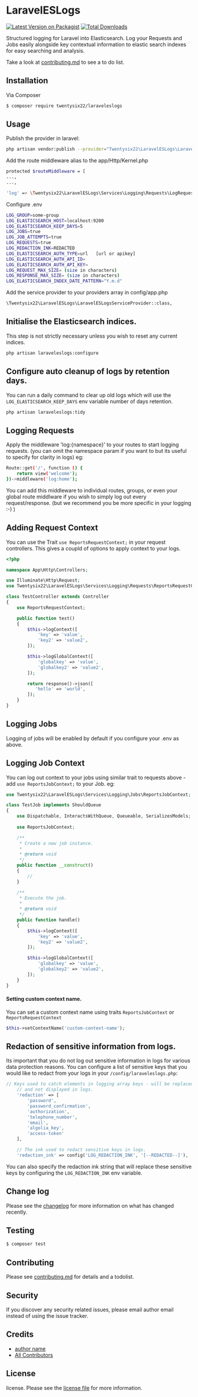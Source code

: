 # LaravelESLogs

[![Latest Version on Packagist][ico-version]][link-packagist]
[![Total Downloads][ico-downloads]][link-downloads]

Structured logging for Laravel into Elasticsearch.  Log your Requests and Jobs easily alongside key contextual information to elastic search indexes for easy searching and analysis.



Take a look at [contributing.md](contributing.md) to see a to do list.

## Installation

Via Composer

``` bash
$ composer require twentysix22/laraveleslogs
```

## Usage

Publish the provider in laravel:
``` bash
php artisan vendor:publish --provider="Twentysix22\LaravelESLogs\LaravelESLogsServiceProvider"
```
Add the route middleware alias to the app/Http/Kernel.php
``` bash
protected $routeMiddleware = [
...,
...,

'log' => \Twentysix22\LaravelESLogs\Services\Logging\Requests\LogRequest::class,
```
Configure .env
``` bash
LOG_GROUP=some-group
LOG_ELASTICSEARCH_HOST=localhost:9200
LOG_ELASTICSEARCH_KEEP_DAYS=5
LOG_JOBS=true
LOG_JOB_ATTEMPTS=true
LOG_REQUESTS=true
LOG_REDACTION_INK=REDACTED
LOG_ELASTICSEARCH_AUTH_TYPE=url   [url or apikey]
LOG_ELASTICSEARCH_AUTH_API_ID=
LOG_ELASTICSEARCH_AUTH_API_KEY=
LOG_REQUEST_MAX_SIZE= (size in characters)
LOG_RESPONSE_MAX_SIZE= (size in characters)
LOG_ELASTICSEARCH_INDEX_DATE_PATTERN="Y.m.d"
```
Add the service provider to your providers array in config/app.php
``` bash
\Twentysix22\LaravelESLogs\LaravelESLogsServiceProvider::class,
```


## Initialise the Elasticsearch indices.
This step is not strictly necessary unless you wish to reset any current indices.
``` bash 
php artisan laraveleslogs:configure
```

## Configure auto cleanup of logs by retention days.
You can run a daily command to clear up old logs which will use the `LOG_ELASTICSEARCH_KEEP_DAYS` env variable number of days retention.
``` bash 
php artisan laraveleslogs:tidy
```

## Logging Requests
Apply the middleware 'log:{namespace}' to your routes to start logging requests. (you can omit the namespace param if you want to but its useful to specify for clarity in logs)
eg:
``` bash 
Route::get('/', function () {
    return view('welcome');
})->middleware('log:home');
```

You can add this middleware to individual routes, groups, or even your global route middlware if you wish to simply log out every request/response. (but we recommend you be more specific in your logging :-) ) 
## Adding Request Context
You can use the Trait `use ReportsRequestContext;` in your request controllers.  This gives a coupld of options to apply context to your logs.

``` php 
<?php

namespace App\Http\Controllers;

use Illuminate\Http\Request;
use Twentysix22\LaravelESLogs\Services\Logging\Requests\ReportsRequestContext;

class TestController extends Controller
{
    use ReportsRequestContext;

    public function test()
    {
        $this->logContext([
            'key' => 'value',
            'key2' => 'value2',
        ]);

        $this->logGlobalContext([
            'globalkey' => 'value',
            'globalkey2' => 'value2',
        ]);

        return response()->json([
           'hello' => 'world',
        ]);
    }
}
```


## Logging Jobs
Logging of jobs will be enabled by default if you configure your .env as above.

## Logging Job Context
You can log out context to your jobs using similar trait to requests above - add `use ReportsJobContext;` to your Job.
eg:
``` php 
use Twentysix22\LaravelESLogs\Services\Logging\Jobs\ReportsJobContext;

class TestJob implements ShouldQueue
{
    use Dispatchable, InteractsWithQueue, Queueable, SerializesModels;
    
    use ReportsJobContext;

    /**
     * Create a new job instance.
     *
     * @return void
     */
    public function __construct()
    {
        //
    }

    /**
     * Execute the job.
     *
     * @return void
     */
    public function handle()
    {
        $this->logContext([
            'key' => 'value',
            'key2' => 'value2',
        ]);

        $this->logGlobalContext([
            'globalkey' => 'value',
            'globalkey2' => 'value2',
        ]);
    }
}
```

#### Setting custom context name.
You can set a custom context name using traits `ReportsJobContext` or `ReportsRequestContext` 
``` php 
$this->setContextName('custom-context-name');
```


## Redaction of sensitive information from logs.
Its important that you do not log out sensitive information in logs for various data protection reasons.  You can configure a list of sensitive keys that you would like to redact from your logs in your `/config/laraveleslogs.php`:

``` php 
// Keys used to catch elements in logging array keys - will be replaced with redaction ink
    // and not displayed in logs.
    'redaction' => [
        'password',
        'password_confirmation',
        'authorization',
        'telephone_number',
        'email',
        'algolia_key',
        'access-token'
    ],

    // The ink used to redact sensitive keys in logs.
    'redaction_ink' => config('LOG_REDACTION_INK', '[--REDACTED--]'),
```

You can also specify the redaction ink string that will replace these sensitive keys by configuring the `LOG_REDACTION_INK` env variable.

## Change log

Please see the [changelog](changelog.md) for more information on what has changed recently.

## Testing

``` bash
$ composer test
```

## Contributing

Please see [contributing.md](contributing.md) for details and a todolist.

## Security

If you discover any security related issues, please email author email instead of using the issue tracker.

## Credits

- [author name][link-author]
- [All Contributors][link-contributors]

## License

license. Please see the [license file](license.md) for more information.

[ico-version]: https://img.shields.io/packagist/v/twentysix22/laraveleslogs.svg?style=flat-square
[ico-downloads]: https://img.shields.io/packagist/dt/twentysix22/laraveleslogs.svg?style=flat-square
[ico-travis]: https://img.shields.io/travis/twentysix22/laraveleslogs/master.svg?style=flat-square
[ico-styleci]: https://styleci.io/repos/12345678/shield

[link-packagist]: https://packagist.org/packages/twentysix22/laraveleslogs
[link-downloads]: https://packagist.org/packages/twentysix22/laraveleslogs
[link-travis]: https://travis-ci.org/twentysix22/laraveleslogs
[link-styleci]: https://styleci.io/repos/12345678
[link-author]: https://github.com/twentysix22
[link-contributors]: ../../contributors
